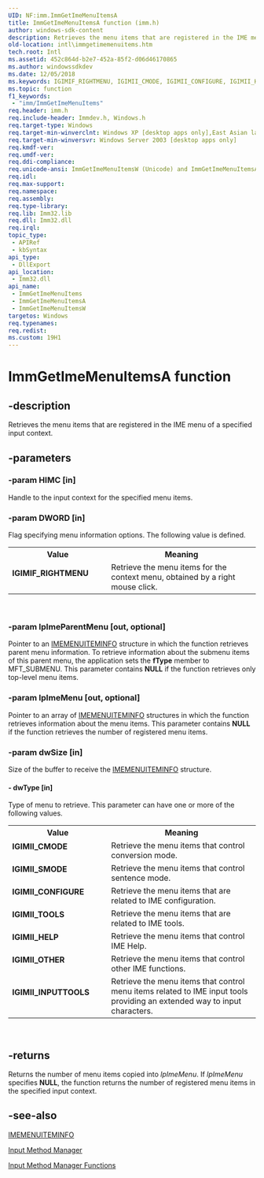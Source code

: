 ```yaml
---
UID: NF:imm.ImmGetImeMenuItemsA
title: ImmGetImeMenuItemsA function (imm.h)
author: windows-sdk-content
description: Retrieves the menu items that are registered in the IME menu of a specified input context.
old-location: intl\immgetimemenuitems.htm
tech.root: Intl
ms.assetid: 452c864d-b2e7-452a-85f2-d06d46170865
ms.author: windowssdkdev
ms.date: 12/05/2018
ms.keywords: IGIMIF_RIGHTMENU, IGIMII_CMODE, IGIMII_CONFIGURE, IGIMII_HELP, IGIMII_INPUTTOOLS, IGIMII_OTHER, IGIMII_SMODE, IGIMII_TOOLS, ImmGetImeMenuItems, ImmGetImeMenuItems function [Internationalization for Windows Applications], ImmGetImeMenuItemsA, ImmGetImeMenuItemsW, _win32_ImmGetImeMenuItems, imm/ImmGetImeMenuItems, imm/ImmGetImeMenuItemsA, imm/ImmGetImeMenuItemsW, intl.immgetimemenuitems
ms.topic: function
f1_keywords: 
 - "imm/ImmGetImeMenuItems"
req.header: imm.h
req.include-header: Immdev.h, Windows.h
req.target-type: Windows
req.target-min-winverclnt: Windows XP [desktop apps only],East Asian language support installed.
req.target-min-winversvr: Windows Server 2003 [desktop apps only]
req.kmdf-ver: 
req.umdf-ver: 
req.ddi-compliance: 
req.unicode-ansi: ImmGetImeMenuItemsW (Unicode) and ImmGetImeMenuItemsA (ANSI)
req.idl: 
req.max-support: 
req.namespace: 
req.assembly: 
req.type-library: 
req.lib: Imm32.lib
req.dll: Imm32.dll
req.irql: 
topic_type:
 - APIRef
 - kbSyntax
api_type:
 - DllExport
api_location:
 - Imm32.dll
api_name:
 - ImmGetImeMenuItems
 - ImmGetImeMenuItemsA
 - ImmGetImeMenuItemsW
targetos: Windows
req.typenames: 
req.redist: 
ms.custom: 19H1
---
```


# ImmGetImeMenuItemsA function


## -description


Retrieves the menu items that are registered in the IME menu of a specified input context.


## -parameters




### -param HIMC [in]

Handle to the input context for the specified menu items.


### -param DWORD [in]

Flag specifying menu information options. The following value is defined.

<table>
<tr>
<th>Value</th>
<th>Meaning</th>
</tr>
<tr>
<td width="40%"><a id="IGIMIF_RIGHTMENU"></a><a id="igimif_rightmenu"></a><dl>
<dt><b>IGIMIF_RIGHTMENU</b></dt>
</dl>
</td>
<td width="60%">
Retrieve the menu items for the context menu, obtained by a right mouse click.

</td>
</tr>
</table>
 


### -param lpImeParentMenu [out, optional]

Pointer to an <a href="https://docs.microsoft.com/windows/desktop/api/imm/ns-imm-imemenuiteminfoa">IMEMENUITEMINFO</a> structure in which the function retrieves parent menu information. To retrieve information about the submenu items of this parent menu, the application sets the <b>fType</b> member to MFT_SUBMENU. This parameter contains <b>NULL</b> if the function retrieves only top-level menu items.


### -param lpImeMenu [out, optional]

Pointer to an array of <a href="https://docs.microsoft.com/windows/desktop/api/imm/ns-imm-imemenuiteminfoa">IMEMENUITEMINFO</a> structures in which the function retrieves information about the menu items. This parameter contains <b>NULL</b> if the function retrieves the number of registered menu items.


### -param dwSize [in]

Size of the buffer to receive the <a href="https://docs.microsoft.com/windows/desktop/api/imm/ns-imm-imemenuiteminfoa">IMEMENUITEMINFO</a> structure.


#### - dwType [in]

Type of menu to retrieve. This parameter can have one or more of the following values.

<table>
<tr>
<th>Value</th>
<th>Meaning</th>
</tr>
<tr>
<td width="40%"><a id="IGIMII_CMODE"></a><a id="igimii_cmode"></a><dl>
<dt><b>IGIMII_CMODE</b></dt>
</dl>
</td>
<td width="60%">
Retrieve the menu items that control conversion mode.

</td>
</tr>
<tr>
<td width="40%"><a id="IGIMII_SMODE"></a><a id="igimii_smode"></a><dl>
<dt><b>IGIMII_SMODE</b></dt>
</dl>
</td>
<td width="60%">
Retrieve the menu items that control sentence mode.

</td>
</tr>
<tr>
<td width="40%"><a id="IGIMII_CONFIGURE"></a><a id="igimii_configure"></a><dl>
<dt><b>IGIMII_CONFIGURE</b></dt>
</dl>
</td>
<td width="60%">
Retrieve the menu items that are related to IME configuration.

</td>
</tr>
<tr>
<td width="40%"><a id="IGIMII_TOOLS"></a><a id="igimii_tools"></a><dl>
<dt><b>IGIMII_TOOLS</b></dt>
</dl>
</td>
<td width="60%">
Retrieve the menu items that are related to IME tools.

</td>
</tr>
<tr>
<td width="40%"><a id="IGIMII_HELP"></a><a id="igimii_help"></a><dl>
<dt><b>IGIMII_HELP</b></dt>
</dl>
</td>
<td width="60%">
Retrieve the menu items that control IME Help.

</td>
</tr>
<tr>
<td width="40%"><a id="IGIMII_OTHER"></a><a id="igimii_other"></a><dl>
<dt><b>IGIMII_OTHER</b></dt>
</dl>
</td>
<td width="60%">
Retrieve the menu items that control other IME functions.

</td>
</tr>
<tr>
<td width="40%"><a id="IGIMII_INPUTTOOLS"></a><a id="igimii_inputtools"></a><dl>
<dt><b>IGIMII_INPUTTOOLS</b></dt>
</dl>
</td>
<td width="60%">
Retrieve the menu items that control menu items related to IME input tools providing an extended way to input characters.

</td>
</tr>
</table>
 


## -returns



Returns the number of menu items copied into <i>lpImeMenu</i>. If <i>lpImeMenu</i> specifies <b>NULL</b>, the function returns the number of registered menu items in the specified input context.




## -see-also




<a href="https://docs.microsoft.com/windows/desktop/api/imm/ns-imm-imemenuiteminfoa">IMEMENUITEMINFO</a>



<a href="https://docs.microsoft.com/windows/desktop/Intl/input-method-manager">Input Method Manager</a>



<a href="https://docs.microsoft.com/windows/desktop/Intl/input-method-manager-functions">Input Method Manager Functions</a>
 

 

